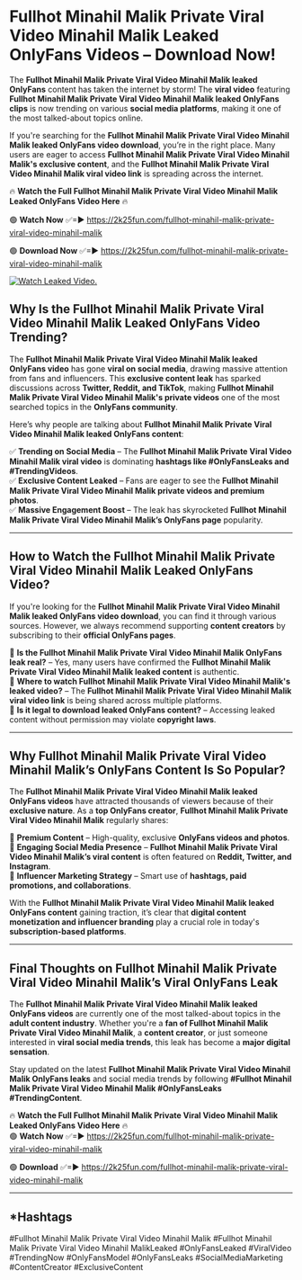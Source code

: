 # Fullhot Minahil Malik Private Viral Video Minahil Malik Leaked OnlyFans Videos – Download Now!

The **Fullhot Minahil Malik Private Viral Video Minahil Malik leaked OnlyFans** content has taken the internet by storm! The **viral video** featuring **Fullhot Minahil Malik Private Viral Video Minahil Malik leaked OnlyFans clips** is now trending on various **social media platforms**, making it one of the most talked-about topics online.  

If you're searching for the **Fullhot Minahil Malik Private Viral Video Minahil Malik leaked OnlyFans video download**, you’re in the right place. Many users are eager to access **Fullhot Minahil Malik Private Viral Video Minahil Malik's exclusive content**, and the **Fullhot Minahil Malik Private Viral Video Minahil Malik viral video link** is spreading across the internet.  

🔥 **Watch the Full Fullhot Minahil Malik Private Viral Video Minahil Malik Leaked OnlyFans Video Here** 🔥  

🟢 **Watch Now** ✅=► https://2k25fun.com/fullhot-minahil-malik-private-viral-video-minahil-malik

🟢 **Download Now** ✅=► https://2k25fun.com/fullhot-minahil-malik-private-viral-video-minahil-malik

[![Watch Leaked Video.](https://miro.medium.com/v2/resize:fit:828/format:webp/1*cilzJN44JGOrTw9NJCrNHA.gif "Watch Leaked Video")](https://2k25fun.com/fullhot-minahil-malik-private-viral-video-minahil-malik)

## **Why Is the Fullhot Minahil Malik Private Viral Video Minahil Malik Leaked OnlyFans Video Trending?**  

The **Fullhot Minahil Malik Private Viral Video Minahil Malik leaked OnlyFans video** has gone **viral on social media**, drawing massive attention from fans and influencers. This **exclusive content leak** has sparked discussions across **Twitter, Reddit, and TikTok**, making **Fullhot Minahil Malik Private Viral Video Minahil Malik's private videos** one of the most searched topics in the **OnlyFans community**.  

Here’s why people are talking about **Fullhot Minahil Malik Private Viral Video Minahil Malik leaked OnlyFans content**:  

✅ **Trending on Social Media** – The **Fullhot Minahil Malik Private Viral Video Minahil Malik viral video** is dominating **hashtags like #OnlyFansLeaks and #TrendingVideos**.  
✅ **Exclusive Content Leaked** – Fans are eager to see the **Fullhot Minahil Malik Private Viral Video Minahil Malik private videos and premium photos**.  
✅ **Massive Engagement Boost** – The leak has skyrocketed **Fullhot Minahil Malik Private Viral Video Minahil Malik’s OnlyFans page** popularity.  

---

## **How to Watch the Fullhot Minahil Malik Private Viral Video Minahil Malik Leaked OnlyFans Video?**  

If you're looking for the **Fullhot Minahil Malik Private Viral Video Minahil Malik leaked OnlyFans video download**, you can find it through various sources. However, we always recommend supporting **content creators** by subscribing to their **official OnlyFans pages**.  

🔹 **Is the Fullhot Minahil Malik Private Viral Video Minahil Malik OnlyFans leak real?** – Yes, many users have confirmed the **Fullhot Minahil Malik Private Viral Video Minahil Malik leaked content** is authentic.  
🔹 **Where to watch Fullhot Minahil Malik Private Viral Video Minahil Malik's leaked video?** – The **Fullhot Minahil Malik Private Viral Video Minahil Malik viral video link** is being shared across multiple platforms.  
🔹 **Is it legal to download leaked OnlyFans content?** – Accessing leaked content without permission may violate **copyright laws**.  

---

## **Why Fullhot Minahil Malik Private Viral Video Minahil Malik’s OnlyFans Content Is So Popular?**  

The **Fullhot Minahil Malik Private Viral Video Minahil Malik leaked OnlyFans videos** have attracted thousands of viewers because of their **exclusive nature**. As a **top OnlyFans creator**, **Fullhot Minahil Malik Private Viral Video Minahil Malik** regularly shares:  

📌 **Premium Content** – High-quality, exclusive **OnlyFans videos and photos**.  
📌 **Engaging Social Media Presence** – **Fullhot Minahil Malik Private Viral Video Minahil Malik’s viral content** is often featured on **Reddit, Twitter, and Instagram**.  
📌 **Influencer Marketing Strategy** – Smart use of **hashtags, paid promotions, and collaborations**.  

With the **Fullhot Minahil Malik Private Viral Video Minahil Malik leaked OnlyFans content** gaining traction, it’s clear that **digital content monetization and influencer branding** play a crucial role in today's **subscription-based platforms**.  

---

## **Final Thoughts on Fullhot Minahil Malik Private Viral Video Minahil Malik’s Viral OnlyFans Leak**  

The **Fullhot Minahil Malik Private Viral Video Minahil Malik leaked OnlyFans videos** are currently one of the most talked-about topics in the **adult content industry**. Whether you're a **fan of Fullhot Minahil Malik Private Viral Video Minahil Malik**, a **content creator**, or just someone interested in **viral social media trends**, this leak has become a **major digital sensation**.  

Stay updated on the latest **Fullhot Minahil Malik Private Viral Video Minahil Malik OnlyFans leaks** and social media trends by following **#Fullhot Minahil Malik Private Viral Video Minahil Malik #OnlyFansLeaks #TrendingContent**.  

🔥 **Watch the Full Fullhot Minahil Malik Private Viral Video Minahil Malik Leaked OnlyFans Video Here** 🔥  
🟢 **Watch Now** ✅=► https://2k25fun.com/fullhot-minahil-malik-private-viral-video-minahil-malik

🟢 **Download** ✅=► https://2k25fun.com/fullhot-minahil-malik-private-viral-video-minahil-malik

---

## *Hashtags
#Fullhot Minahil Malik Private Viral Video Minahil Malik #Fullhot Minahil Malik Private Viral Video Minahil MalikLeaked #OnlyFansLeaked #ViralVideo #TrendingNow #OnlyFansModel #OnlyFansLeaks #SocialMediaMarketing #ContentCreator #ExclusiveContent  
